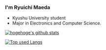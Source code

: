 ### I'm Ryuichi Maeda
- Kyushu University student
- Major in Electronics and Computer Science.

<!-- リポジトリステータス -->
[![hogehoge's github stats](https://github-readme-stats.vercel.app/api?username=ryuichi-maeda&hide=contribs&count_private=true&show_icons=true&theme=tokyonight)](https://github.com/ryuichi-maeda/)

<!-- ソースコード統計 -->
[![Top used Langs](https://github-readme-stats.vercel.app/api/top-langs/?username=ユーザ名&layout=compact&theme=tokyonight)](https://github.com/ryuichi-maeda/)


<!-- 👋 -->

<!--
**compuscience/compuscience** is a ✨ _special_ ✨ repository because its `README.md` (this file) appears on your GitHub profile.

Here are some ideas to get you started:

- 🔭 I’m currently working on ...
- 🌱 I’m currently learning ...
- 👯 I’m looking to collaborate on ...
- 🤔 I’m looking for help with ...
- 💬 Ask me about ...
- 📫 How to reach me: ...
- 😄 Pronouns: ...
- ⚡ Fun fact: ...
-->
